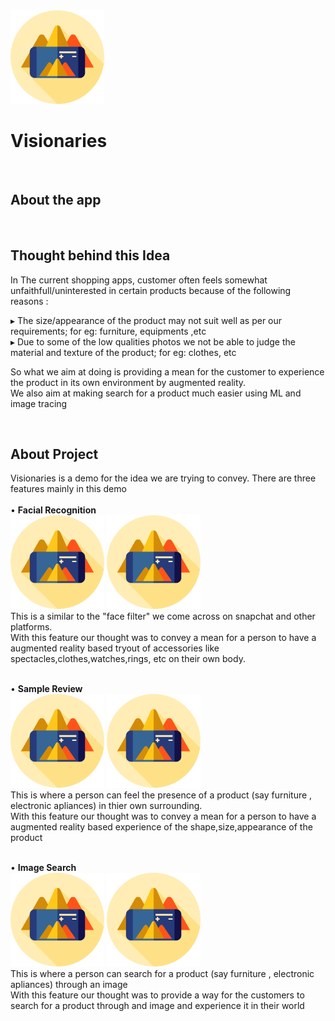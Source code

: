 <img src="./augmented-reality.png" width="150" alt="icon">

# Visionaries
<br />

<h2>About the app</h2>

<br />

<h2>Thought behind this Idea</h2>
 In The current shopping apps, customer often feels somewhat unfaithfull/uninterested in certain products because of the following reasons :
 <br/>
 
 ▸ The size/appearance of the product may not suit well as per our requirements; for eg: furniture, equipments ,etc<br/>
 ▸ Due to some of the low qualities photos we not be able to judge the material and texture of the product; for eg: clothes, etc<br/>
 
 So what we aim at doing is providing a mean for the customer to experience the product in its own environment by augmented reality.<br/>
 We also aim at making search for a product much easier using ML and image tracing<br/>
 

<br />
<h2>About Project</h2>
Visionaries is a demo for the idea we are trying to convey.
There are three features mainly in this demo
<br/>
<br/>
• <b>Facial Recognition</b>
<br/>
<span><img src="./augmented-reality.png" width="150" alt="icon"> <img src="./augmented-reality.png" width="150" alt="icon"></span>
  <br/>
  This is a similar to the "face filter" we come across on snapchat and other platforms.<br/>
  With this feature our thought was to convey a mean for a person to have a augmented reality based tryout of accessories like 
  spectacles,clothes,watches,rings, etc on their own body.
  <br/><br/>
  
  
• <b>Sample Review</b>
<br/>
<span><img src="./augmented-reality.png" width="150" alt="icon"> <img src="./augmented-reality.png" width="150" alt="icon"></span>
  <br/>
  This is where a person can feel the presence of a product (say furniture , electronic apliances) in thier own surrounding.<br/>
  With this feature our thought was to convey a mean for a person to have a augmented reality based experience of the shape,size,appearance
  of the product
  <br/><br/>
  
  
• <b>Image Search</b>
<br/>
<span><img src="./augmented-reality.png" width="150" alt="icon"> <img src="./augmented-reality.png" width="150" alt="icon"></span>
  <br/>
  This is where a person can search for a product (say furniture , electronic apliances) through an image<br/>
  With this feature our thought was to provide a way for the customers to search for a product through and image and experience it in their world
  
 
